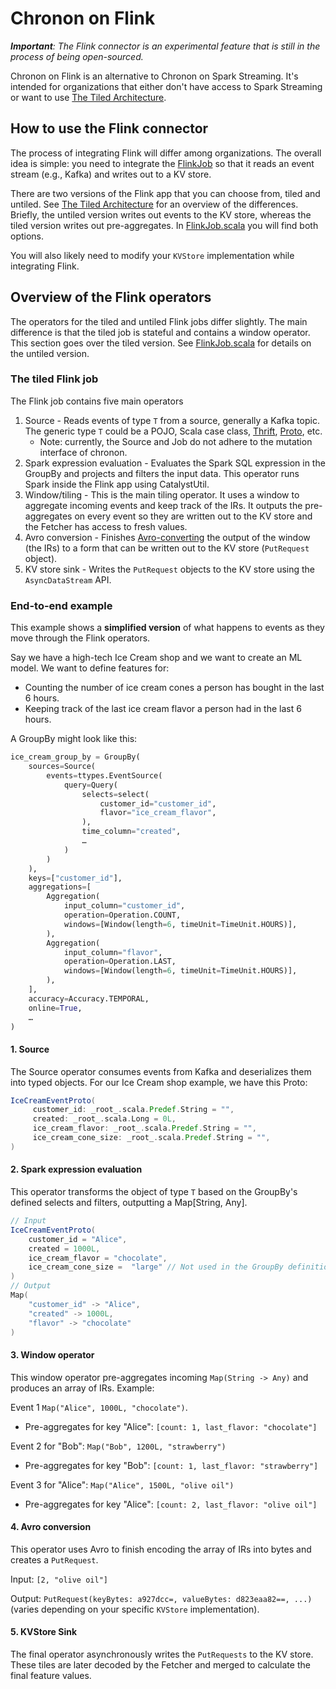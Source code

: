 
# Chronon on Flink

_**Important**: The Flink connector is an experimental feature that is still in the process of being open-sourced._

Chronon on Flink is an alternative to Chronon on Spark Streaming. It's intended for organizations that either don't have access to Spark Streaming or want to use [The Tiled Architecture](./Tiled_Architecture.md).

## How to use the Flink connector

The process of integrating Flink will differ among organizations. The overall idea is simple: you need to integrate the [FlinkJob](https://github.com/airbnb/chronon/blob/master/flink/src/main/scala/ai/chronon/flink/FlinkJob.scala) so that it reads an event stream (e.g., Kafka) and writes out to a KV store.

There are two versions of the Flink app that you can choose from, tiled and untiled. See [The Tiled Architecture](./Tiled_Architecture.md) for an overview of the differences. Briefly, the untiled version writes out events to the KV store, whereas the tiled version writes out pre-aggregates. In [FlinkJob.scala](https://github.com/airbnb/chronon/blob/master/flink/src/main/scala/ai/chronon/flink/FlinkJob.scala) you will find both options.

You will also likely need to modify your `KVStore` implementation while integrating Flink. 

## Overview of the Flink operators

The operators for the tiled and untiled Flink jobs differ slightly. The main difference is that the tiled job is stateful and contains a window operator. This section goes over the tiled version. See [FlinkJob.scala](https://github.com/airbnb/chronon/blob/master/flink/src/main/scala/ai/chronon/flink/FlinkJob.scala) for details on the untiled version.

### The tiled Flink job

The Flink job contains five main operators
1. Source - Reads events of type `T` from a source, generally a Kafka topic. The generic type `T` could be a POJO, Scala case class, [Thrift](https://thrift.apache.org/), [Proto](https://protobuf.dev/), etc. 
   - Note: currently, the Source and Job do not adhere to the mutation interface of chronon.
2. Spark expression evaluation - Evaluates the Spark SQL expression in the GroupBy and projects and filters the input data. This operator runs Spark inside the Flink app using CatalystUtil.
3. Window/tiling - This is the main tiling operator. It uses a window to aggregate incoming events and keep track of the IRs. It outputs the pre-aggregates on every event so they are written out to the KV store and the Fetcher has access to fresh values.
4. Avro conversion - Finishes [Avro-converting](https://avro.apache.org/) the output of the window (the IRs) to a form that can be written out to the KV store (`PutRequest` object).
5. KV store sink - Writes the `PutRequest` objects to the KV store using the `AsyncDataStream` API.

### End-to-end example

This example shows a **simplified version** of what happens to events as they move through the Flink operators.

Say we have a high-tech Ice Cream shop and we want to create an ML model. We want to define features for:
- Counting the number of ice cream cones a person has bought in the last 6 hours.
- Keeping track of the last ice cream flavor a person had in the last 6 hours.

A GroupBy might look like this:
```python
ice_cream_group_by = GroupBy(
    sources=Source(
        events=ttypes.EventSource(
            query=Query(
                selects=select(
                    customer_id="customer_id",
                    flavor="ice_cream_flavor",
                ),
                time_column="created",
                …
            )
        )
    ),
    keys=["customer_id"],
    aggregations=[
        Aggregation(
            input_column="customer_id",
            operation=Operation.COUNT,
            windows=[Window(length=6, timeUnit=TimeUnit.HOURS)],
        ),
        Aggregation(
            input_column="flavor",
            operation=Operation.LAST,
            windows=[Window(length=6, timeUnit=TimeUnit.HOURS)],
        ),
    ],
    accuracy=Accuracy.TEMPORAL,
    online=True,
    …
)
```


#### 1. Source

The Source operator consumes events from Kafka and deserializes them into typed objects. For our Ice Cream shop example, we have this Proto:

```Scala
IceCreamEventProto(
     customer_id: _root_.scala.Predef.String = "",
     created: _root_.scala.Long = 0L,
     ice_cream_flavor: _root_.scala.Predef.String = "",
     ice_cream_cone_size: _root_.scala.Predef.String = "",
)
```

#### 2. Spark expression evaluation

This operator transforms the object of type `T` based on the GroupBy's defined selects and filters, outputting a Map[String, Any].

```scala
// Input
IceCreamEventProto(
    customer_id = "Alice",
    created = 1000L,
    ice_cream_flavor = "chocolate",
    ice_cream_cone_size =  "large" // Not used in the GroupBy definition 
)
// Output
Map(
    "customer_id" -> "Alice",
    "created" -> 1000L,
    "flavor" -> "chocolate"
)
```

#### 3. Window operator

This window operator pre-aggregates incoming `Map(String -> Any)` and produces an array of IRs. Example:

Event 1 `Map("Alice", 1000L, "chocolate")`.
- Pre-aggregates for key "Alice": `[count: 1, last_flavor: "chocolate"]`

Event 2 for "Bob": `Map("Bob", 1200L, "strawberry")`
- Pre-aggregates for key "Bob": `[count: 1, last_flavor: "strawberry"]`

Event 3 for "Alice": `Map("Alice", 1500L, "olive oil")`
- Pre-aggregates for key "Alice": `[count: 2, last_flavor: "olive oil"]`

#### 4. Avro conversion

This operator uses Avro to finish encoding the array of IRs into bytes and creates a `PutRequest`.

Input: `[2, "olive oil"]`

Output: `PutRequest(keyBytes: a927dcc=, valueBytes: d823eaa82==, ...)` (varies depending on your specific `KVStore` implementation).

#### 5. KVStore Sink

The final operator asynchronously writes the `PutRequests` to the KV store. These tiles are later decoded by the Fetcher and merged to calculate the final feature values.